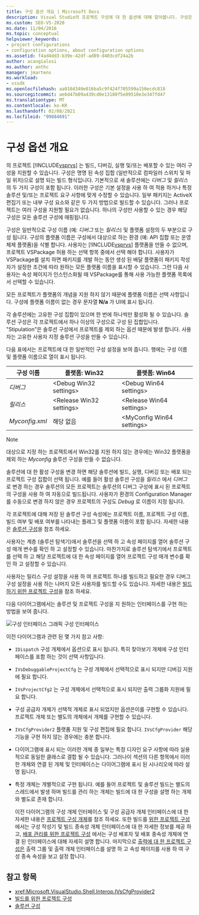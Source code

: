 ```yaml
---
title: 구성 옵션 개요 | Microsoft Docs
description: Visual Studio의 프로젝트 구성에 대 한 옵션에 대해 알아봅니다. 구성은 속성 및 파일 위치의 명명 된 집합으로 설명 되는 빌드 형식입니다.
ms.custom: SEO-VS-2020
ms.date: 11/04/2016
ms.topic: conceptual
helpviewer_keywords:
- project configurations
- configuration options, about configuration options
ms.assetid: f4ad4dd3-b39e-42df-ad89-d403cdf24a2b
author: acangialosi
ms.author: anthc
manager: jmartens
ms.workload:
- vssdk
ms.openlocfilehash: aa018d340e016ba5c9f424f705599a150ecdc818
ms.sourcegitcommit: ae6d47b09a439cd0e13180f5e89510e3e347fd47
ms.translationtype: MT
ms.contentlocale: ko-KR
ms.lasthandoff: 02/08/2021
ms.locfileid: "99884691"
---
```

# <a name="configuration-options-overview"></a>구성 옵션 개요
의 프로젝트 [!INCLUDE[vsprvs](../../code-quality/includes/vsprvs_md.md)] 는 빌드, 디버깅, 실행 및/또는 배포할 수 있는 여러 구성을 지원할 수 있습니다. 구성은 명명 된 속성 집합 (일반적으로 컴파일러 스위치 및 파일 위치)으로 설명 되는 빌드 형식입니다. 기본적으로 새 솔루션에는 *디버그* 및 *릴리스* 의 두 가지 구성이 포함 됩니다. 이러한 구성은 기본 설정을 사용 하 여 적용 하거나 특정 솔루션 및/또는 프로젝트 요구 사항에 맞게 수정할 수 있습니다. 일부 패키지는 ActiveX 편집기 또는 내부 구성 요소와 같은 두 가지 방법으로 빌드할 수 있습니다. 그러나 프로젝트는 여러 구성을 지원할 필요가 없습니다. 하나의 구성만 사용할 수 있는 경우 해당 구성은 모든 솔루션 구성에 매핑됩니다.

 구성은 일반적으로 구성 이름 (예: *디버그* 또는 *릴리스*) 및 플랫폼 설정의 두 부분으로 구성 됩니다. 구성의 플랫폼 이름은 구성에서 대상으로 하는 환경 (예: API 집합 또는 운영 체제 플랫폼)을 식별 합니다. 사용자는 [!INCLUDE[vsprvs](../../code-quality/includes/vsprvs_md.md)] 플랫폼을 만들 수 없으며, 프로젝트 VSPackage 허용 하는 선택 항목 중에서 선택 해야 합니다. 사용자가 VSPackage를 설치 하면 패키지를 개발 하는 동안 생성 된 배달 플랫폼이 패키지 작성자가 설정한 조건에 따라 원하는 모든 플랫폼 이름을 표시할 수 있습니다. 그런 다음 사용자는 속성 페이지가 인스턴스화될 때 VSPackage를 통해 사용 가능한 플랫폼 목록에서 선택할 수 있습니다.

 모든 프로젝트가 플랫폼의 개념을 지원 하지 않기 때문에 플랫폼 이름은 선택 사항입니다. 구성에 플랫폼 이름이 없는 경우 문자열 **N/a** 가 UI에 표시 됩니다.

 각 솔루션에는 고유한 구성 집합이 있으며 한 번에 하나씩만 활성화 될 수 있습니다. 솔루션 구성은 각 프로젝트에서 하나 이상의 구성으로 구성 된 집합입니다. "Stipulation"은 솔루션 구성에서 프로젝트를 제외 하는 옵션 때문에 발생 합니다. 사용자는 고유한 사용자 지정 솔루션 구성을 만들 수 있습니다.

 다음 표에서는 프로젝트에 대 한 일반적인 구성 설정을 보여 줍니다. 행에는 구성 이름 및 플랫폼 이름으로 열이 표시 됩니다.

|구성 이름|플랫폼: Win32|플랫폼: Win64|
|------------------------|----------------------|----------------------|
|*디버그*|\<Debug Win32 settings>|\<Debug Win64 settings>|
|*릴리스*|\<Release Win32 settings>|\<Release Win64 settings>|
|*Myconfig.xml*|해당 없음|\<MyConfig Win64 settings>|

> [!NOTE]
> 대상으로 지정 하는 프로젝트에서 Win32를 지원 하지 않는 경우에는 Win32 플랫폼을 제외 하는 *Myconfig* 솔루션 구성을 만들 수 없습니다.

 솔루션에 대 한 활성 구성을 변경 하면 해당 솔루션에 빌드, 실행, 디버깅 또는 배포 되는 프로젝트 구성 집합이 선택 됩니다. 예를 들어 활성 솔루션 구성을 *릴리스* 에서 *디버그* 로 변경 하는 경우 솔루션의 모든 프로젝트는 솔루션의 디버그 구성에 표시 된 프로젝트의 구성을 사용 하 여 자동으로 빌드됩니다. 사용자가 환경의 Configuration Manager를 수동으로 변경 하지 않은 경우 프로젝트의 구성도 *Debug* 로 이름이 지정 됩니다.

 각 프로젝트에 대해 저장 된 솔루션 구성 속성에는 프로젝트 이름, 프로젝트 구성 이름, 빌드 여부 및 배포 여부를 나타내는 플래그 및 플랫폼 이름이 포함 됩니다. 자세한 내용은 [솔루션 구성](../../extensibility/internals/solution-configuration.md)을 참조 하세요.

 사용자는 계층 (솔루션 탐색기)에서 솔루션을 선택 하 고 속성 페이지를 열어 솔루션 구성 매개 변수를 확인 하 고 설정할 수 있습니다. 마찬가지로 솔루션 탐색기에서 프로젝트를 선택 하 고 해당 프로젝트에 대 한 속성 페이지를 열어 프로젝트 구성 매개 변수를 확인 하 고 설정할 수 있습니다.

 사용자는 릴리스 구성 설정을 사용 하 여 프로젝트 하나를 빌드하고 필요한 경우 디버그 구성 설정을 사용 하는 나머지 모든 사용자를 빌드할 수도 있습니다. 자세한 내용은 [빌드하기 위한 프로젝트 구성](../../extensibility/internals/project-configuration-for-building.md)을 참조 하세요.

 다음 다이어그램에서는 솔루션 및 프로젝트 구성을 지 원하는 인터페이스를 구현 하는 방법을 보여 줍니다.

 ![구성 인터페이스 그래픽](../../extensibility/internals/media/vsconfiginterfaces.gif "vsConfigInterfaces") 구성 인터페이스

 이전 다이어그램과 관련 된 몇 가지 참고 사항:

- `IDispatch` 구성 개체에서 옵션으로 표시 됩니다. 특히 찾아보기 개체에 구성 인터페이스를 포함 하는 것이 선택 사항입니다.

- `IVsDebuggableProjectCfg` 는 구성 개체에서 선택적으로 표시 되지만 디버깅 지원에 필요 합니다.

- `IVsProjectCfg2` 는 구성 개체에서 선택적으로 표시 되지만 출력 그룹화 지원에 필요 합니다.

- 구성 공급자 개체가 선택적 개체로 표시 되었지만 옵션은이를 구현할 수 있습니다. 프로젝트 개체 또는 별도의 개체에서 개체를 구현할 수 있습니다.

- `IVsCfgProvider2` 플랫폼 지원 및 구성 편집에 필요 합니다. `IVsCfgProvider` 해당 기능을 구현 하지 않는 경우에는 충분 합니다.

- 다이어그램에 표시 되는 이러한 개체 중 일부는 특정 디자인 요구 사항에 따라 실용적으로 동일한 클래스로 결합 될 수 있습니다. 그러나이 섹션의 다른 항목에서 이러한 개체와 연결 된 개체 및 인터페이스는 다이어그램에 표시 된 시나리오에 따라 설명 됩니다.

- 특정 개체는 개별적으로 구현 됩니다. 예를 들어 프로젝트 및 솔루션 빌드는 별도의 스레드에서 발생 하며 빌드를 관리 하는 개체는 빌드에 대 한 구성을 설명 하는 개체와 별도로 존재 합니다.

  이전 다이어그램의 구성 개체 인터페이스 및 구성 공급자 개체 인터페이스에 대 한 자세한 내용은 [프로젝트 구성 개체](../../extensibility/internals/project-configuration-object.md)를 참조 하세요. 또한 빌드를 [위한 프로젝트 구성](../../extensibility/internals/project-configuration-for-building.md) 에서는 구성 작성기 및 빌드 종속성 개체 인터페이스에 대 한 자세한 정보를 제공 하 고, [배포 관리를 위한 프로젝트 구성](../../extensibility/internals/project-configuration-for-managing-deployment.md) 에서는 구성 배포자 및 배포 종속성 개체에 연결 된 인터페이스에 대해 자세히 설명 합니다. 마지막으로 [출력에 대 한 프로젝트 구성은](../../extensibility/internals/project-configuration-for-output.md) 출력 그룹 및 출력 개체 인터페이스를 설명 하 고 속성 페이지를 사용 하 여 구성 종속 속성을 보고 설정 합니다.

## <a name="see-also"></a>참고 항목
- <xref:Microsoft.VisualStudio.Shell.Interop.IVsCfgProvider2>
- [빌드를 위한 프로젝트 구성](../../extensibility/internals/project-configuration-for-building.md)
- [솔루션 구성](../../extensibility/internals/solution-configuration.md)
